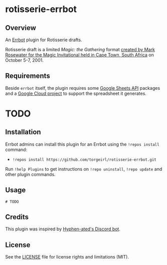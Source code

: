 rotisserie-errbot
=============

## Overview
An [Errbot](https://github.com/errbotio/errbot) plugin for Rotisserie drafts.

Rotisserie draft is a limited *Magic: the Gathering* format [created by Mark Rosewater for the Magic Invitational held in Cape Town, South Africa](https://magic.wizards.com/en/news/making-magic/six-continents-six-stories-2015-05-25) on October 5-7, 2001.

## Requirements
Beside `errbot` itself, the plugin requires some [Google Sheets API](https://developers.google.com/sheets/api/quickstart/python) packages and a [Google Cloud project](https://developers.google.com/workspace/guides/create-project) to support the spreadsheet it generates.

# TODO

## Installation
Errbot admins can install this plugin for an Errbot using the `!repos install` command:
  - `!repos install https://github.com/torgeirl/rotisserie-errbot.git`

Run `!help Plugins` to get instructions on `!repo uninstall`, `!repo update` and other plugin commands.

## Usage
```
# TODO
```

## Credits
This plugin was inspired by [Hyphen-ated's Discord bot](https://github.com/Hyphen-ated/Rotobot).

## License
See the [LICENSE](LICENSE.md) file for license rights and limitations (MIT).
